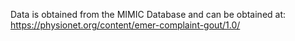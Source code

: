 
Data is obtained from the MIMIC Database and can be obtained at: https://physionet.org/content/emer-complaint-gout/1.0/
